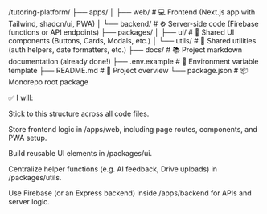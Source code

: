 /tutoring-platform/
├── apps/
│   ├── web/              # 💻 Frontend (Next.js app with Tailwind, shadcn/ui, PWA)
│   └── backend/          # ⚙️ Server-side code (Firebase functions or API endpoints)
├── packages/
│   ├── ui/               # 🧱 Shared UI components (Buttons, Cards, Modals, etc.)
│   └── utils/            # 🧠 Shared utilities (auth helpers, date formatters, etc.)
├── docs/                 # 📚 Project markdown documentation (already done!)
├── .env.example          # 🌱 Environment variable template
├── README.md             # 📖 Project overview
└── package.json          # 📦 Monorepo root package

✅ I will:

Stick to this structure across all code files.

Store frontend logic in /apps/web, including page routes, components, and PWA setup.

Build reusable UI elements in /packages/ui.

Centralize helper functions (e.g. AI feedback, Drive uploads) in /packages/utils.

Use Firebase (or an Express backend) inside /apps/backend for APIs and server logic.
